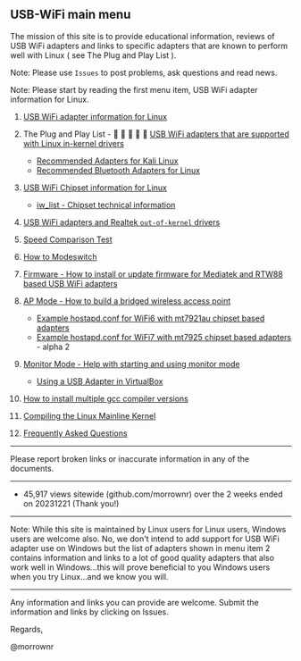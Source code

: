 ##   USB-WiFi main menu

The mission of this site is to provide educational information, reviews of USB WiFi adapters  and links to specific adapters that are known to perform well with Linux ( see The Plug and Play List ).

Note: Please use `Issues` to post problems, ask questions and read news.

Note: Please start by reading the first menu item, USB WiFi adapter information for Linux.

1.  [USB WiFi adapter information for Linux](./home/USB_WiFi_Adapter_Information_for_Linux.md)

2.  The Plug and Play List - :rocket: :rocket: :rocket: :rocket: :rocket: [USB WiFi adapters that are supported with Linux in-kernel drivers](./home/USB_WiFi_Adapters_that_are_supported_with_Linux_in-kernel_drivers.md)
    *  [Recommended Adapters for Kali Linux](./home/Recommended_Adapters_for_Kali_Linux.md)
    *  [Recommended Bluetooth Adapters for Linux](./home/Recommended_Bluetooth_Adapters_for_Linux.md)

3.  [USB WiFi Chipset information for Linux](./home/USB_WiFi_Chipsets.md)
    *  [iw_list - Chipset technical information](./home/iw_list)

4.  [USB WiFi adapters and Realtek `out-of-kernel` drivers](./home/USB_WiFi_Adapter_out-of-kernel_drivers_for_Linux.md)

5.  [Speed Comparison Test](./home/Speed_Comparison_Test.md)

6.  [How to Modeswitch](./home/How_to_Modeswitch.md)

7.  [Firmware - How to install or update firmware for Mediatek and RTW88 based USB WiFi adapters](./home/How_to_Install_Firmware_for_Mediatek_based_USB_WiFi_adapters.md)

8.  [AP Mode - How to build a bridged wireless access point](./home/AP_Mode/Bridged_Wireless_Access_Point.md)
    * [Example hostapd.conf for WiFi6 with mt7921au chipset based adapters](./home/AP_Mode/hostapd-WiFi6.conf)
    * [Example hostapd.conf for WiFi7 with mt7925 chipset based adapters](./home/AP_Mode/hostapd-WiFi7.conf) - alpha 2

9. [Monitor Mode - Help with starting and using monitor mode](https://github.com/morrownr/Monitor_Mode)
    * [Using a USB Adapter in VirtualBox](./home/Using_USB_Adapter_in_VirtualBox.md)

11. [How to install multiple gcc compiler versions](./home/How_to_install_multiple_gcc_compiler_versions.md)

12. [Compiling the Linux Mainline Kernel](./home/Compiling_the_Linux_Mainline_Kernel.md)

13. [Frequently Asked Questions](./home/FAQ.md) 

-----

Please report broken links or inaccurate information in any of the documents.

-----

- 45,917 views sitewide (github.com/morrownr) over the 2 weeks ended on 20231221 (Thank you!)

-----

Note: While this site is maintained by Linux users for Linux users, Windows users are welcome also. No, we don't intend to add support for
USB WiFi adapter use on Windows but the list of adapters shown in menu item 2 contains information and links to a lot of good quality
adapters that also work well in Windows...this will prove beneficial to you Windows users when you try Linux...and we know you will.

-----

Any information and links you can provide are welcome. Submit the information and links by clicking on Issues.

Regards,

@morrownr
